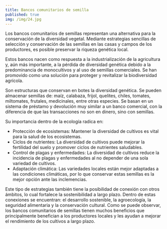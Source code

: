```yaml
---
title: Bancos comunitarios de semilla
published: true
img: /img/24.jpg
---
```


Los bancos comunitarios de semillas representan una alternativa para la conservación de la diversidad vegetal. Mediante estrategias sencillas de selección y conservación de las semillas en las casas y campos de los productores, es posible preservar la riqueza genética local.

Estos bancos nacen como respuesta a la industrialización de la agricultura y, aún más importante, a la pérdida de diversidad genética debido a la predominancia de monocultivos y al uso de semillas comerciales. Se han promovido como una solución para proteger y revitalizar la biodiversidad agrícola.

Son estructuras que conservan en botes la diversidad genética. Se pueden almacenar semillas de: maíz, calabaza, frijol, quelites, chiles, tomates, miltomates, frutales, medicinales, entre otras especies. Se basan en un sistema de préstamo y devolución muy similar a un banco comercial, con la diferencia de que las transacciones no son en dinero, sino con semillas.

Su importancia dentro de la ecología radica en:

* Protección de ecosistemas: Mantener la diversidad de cultivos es vital para la salud de los ecosistemas.
* Ciclos de nutrientes: La diversidad de cultivos puede mejorar la fertilidad del suelo y promover ciclos de nutrientes saludables.
* Control de plagas y enfermedades: La diversidad de cultivos reduce la incidencia de plagas y enfermedades al no depender de una sola variedad de cultivos.
* Adaptación climática: Las variedades locales están mejor adaptadas a las condiciones climáticas, por lo que conservar estas semillas es la mejor opción ante las inclemencias.


Este tipo de estrategias también tiene la posibilidad de conexión con otros ámbitos, lo cual fortalece la sostenibilidad a largo plazo. Dentro de estas conexiones se encuentran: el desarrollo sostenible, la agroecología, la seguridad alimentaria y la conservación cultural. Como se puede observar, los bancos comunitarios de semillas tienen muchos beneficios que principalmente benefician a los productores locales y les ayudan a mejorar el rendimiento de los cultivos a largo plazo.


